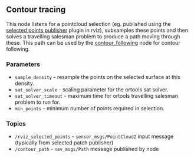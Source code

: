 ## Contour tracing

This node listens for a pointcloud selection (eg. published using the [selected points publisher](../../../saif_ui/publish_selected_patch) plugin in rviz), subsamples these points and then solves a travelling salesman problem to produce a path moving through these. This path can be used by the [contour_following](../../../saif_control/contour_following) node for contour following.

### Parameters

* `sample_density` - resample the points on the selected surface at this density.
* `sat_solver_scale` - scaling parameter for the ortools sat solver.
* `sat_solver_timeout` - maximum time for ortools travelling salesman problem to run for.
* `min_points` - minimum number of points required in selection.

### Topics

* `/rviz_selected_points` - `sensor_msgs/PointCloud2` input message (typically from selected patch publisher)
* `/contour_path` - `nav_msgs/Path` message published by node
